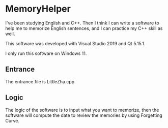 # MemoryHelper
I've been studying English and C++. Then I think I can write a software to help me to memorize English sentences, and I can practice my C++ skill as well.

This software was developed with Visual Studio 2019 and Qt 5.15.1.

I only run this software on Windows 11.

## Entrance
The entrance file is LittleZha.cpp

## Logic
The logic of the software is to input what you want to memorize, then the software will compute the date to review the memories by using Forgetting Curve.
